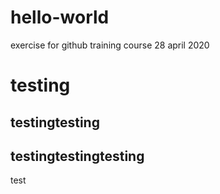 # hello-world
exercise for github training course 28 april 2020
# testing
## testingtesting
## testingtestingtesting
test

